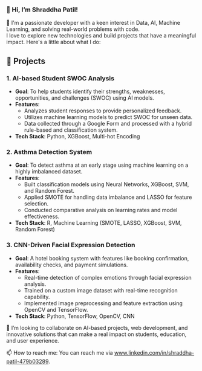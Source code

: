 ### 👋 Hi, I’m Shraddha Patil!
 👀 I'm a passionate developer with a keen interest in Data, AI, Machine Learning, and solving real-world problems with code. <br>
      I love to explore new technologies and build projects that have a meaningful impact. Here's a little about what I do:
  
## 🚀 Projects

### 1. **AI-based Student SWOC Analysis**
   - **Goal**: To help students identify their strengths, weaknesses, opportunities, and challenges (SWOC) using AI models.
   - **Features**:
     - Analyzes student responses to provide personalized feedback.
     - Utilizes machine learning models to predict SWOC for unseen data.
     - Data collected through a Google Form and processed with a hybrid rule-based and classification system.
   - **Tech Stack**: Python, XGBoost, Multi-hot Encoding

### 2. **Asthma Detection System**
   - **Goal**: To detect asthma at an early stage using machine learning on a highly imbalanced dataset.
   - **Features**:
     - Built classification models using Neural Networks, XGBoost, SVM, and Random Forest.
     - Applied SMOTE for handling data imbalance and LASSO for feature selection.
     - Conducted comparative analysis on learning rates and model effectiveness.
   - **Tech Stack**: R, Machine Learning (SMOTE, LASSO, XGBoost, SVM, Random Forest)

### 3. **CNN-Driven Facial Expression Detection**
   - **Goal**: A hotel booking system with features like booking confirmation, availability checks, and payment simulations.
   - **Features**:
     - Real-time detection of complex emotions through facial expression analysis.
     - Trained on a custom image dataset with real-time recognition capability.
     - Implemented image preprocessing and feature extraction using OpenCV and TensorFlow.
   - **Tech Stack**: Python, TensorFlow, OpenCV, CNN

💞️ I’m looking to collaborate on AI-based projects, web development, and innovative solutions that can make a real impact on students, education, and user experience.

📫 How to reach me: You can reach me via www.linkedin.com/in/shraddha-patil-479b03289.

<!---
pshraddha-04/pshraddha-04 is a ✨ special ✨ repository because its `README.md` (this file) appears on your GitHub profile.
You can click the Preview link to take a look at your changes.
--->
